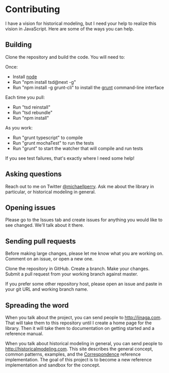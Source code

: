 # Contributing

I have a vision for historical modeling, but I need your help to realize this vision in JavaScript. Here are some of the ways you can help.

## Building

Clone the repository and build the code. You will need to:

Once:

- Install [node](https://nodejs.org/)
- Run "npm install tsd@next -g"
- Run "npm install -g grunt-cli" to install the [grunt](http://gruntjs.com/getting-started) command-line interface

Each time you pull:

- Run "tsd reinstall"
- Run "tsd rebundle"
- Run "npm install"

As you work:

- Run "grunt typescript" to compile
- Run "grunt mochaTest" to run the tests
- Run "grunt" to start the watcher that will compile and run tests

If you see test failures, that's exactly where I need some help!

## Asking questions

Reach out to me on Twitter [@michaellperry](https://twitter.com/michaellperry). Ask me about the library in particular, or historical modeling in general. 

## Opening issues

Please go to the Issues tab and create issues for anything you would like to see changed. We'll talk about it there.

## Sending pull requests

Before making large changes, please let me know what you are working on. Comment on an issue, or open a new one.

Clone the repository in GitHub. Create a branch. Make your changes. Submit a pull request from your working branch against master.

If you prefer some other repository host, please open an issue and paste in your git URL and working branch name.

## Spreading the word

When you talk about the project, you can send people to http://jinaga.com. That will take them to this repository until I create a home page for the library. Then it will take them to documentation on getting started and a reference manual.

When you talk about historical modeling in general, you can send people to http://historicalmodeling.com. This site describes the general concept, common patterns, examples, and the [Correspondence](https://correspondencecloud.com) reference implementation. The goal of this project is to become a new reference implementation and sandbox for the concept.
